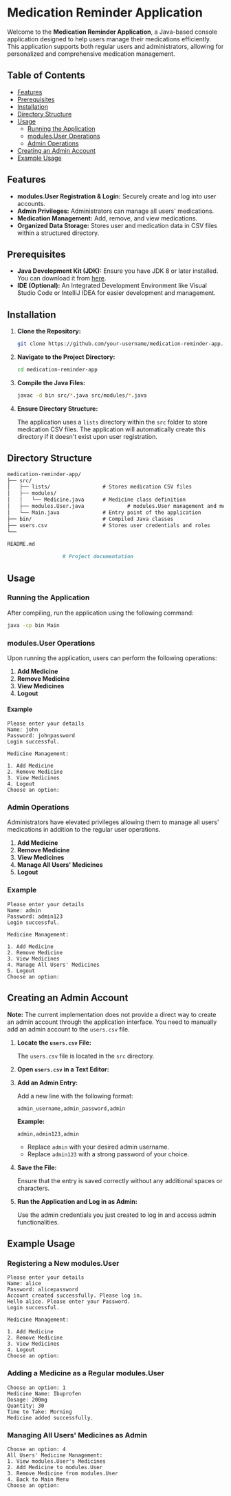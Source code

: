 # Medication Reminder Application

Welcome to the **Medication Reminder Application**, a Java-based console application designed to help users manage their medications efficiently. This application supports both regular users and administrators, allowing for personalized and comprehensive medication management.

## Table of Contents

- [Features](#features)
- [Prerequisites](#prerequisites)
- [Installation](#installation)
- [Directory Structure](#directory-structure)
- [Usage](#usage)
  - [Running the Application](#running-the-application)
  - [modules.User Operations](#user-operations)
  - [Admin Operations](#admin-operations)
- [Creating an Admin Account](#creating-an-admin-account)
- [Example Usage](#example-usage)

## Features

- **modules.User Registration & Login:** Securely create and log into user accounts.
- **Admin Privileges:** Administrators can manage all users' medications.
- **Medication Management:** Add, remove, and view medications.
- **Organized Data Storage:** Stores user and medication data in CSV files within a structured directory.

## Prerequisites

- **Java Development Kit (JDK):** Ensure you have JDK 8 or later installed. You can download it from [here](https://www.oracle.com/java/technologies/javase-jdk8-downloads.html).
- **IDE (Optional):** An Integrated Development Environment like Visual Studio Code or IntelliJ IDEA for easier development and management.

## Installation

1. **Clone the Repository:**

   ```bash
   git clone https://github.com/your-username/medication-reminder-app.git
   ```

2. **Navigate to the Project Directory:**

   ```bash
   cd medication-reminder-app
   ```

3. **Compile the Java Files:**

   ```bash
   javac -d bin src/*.java src/modules/*.java
   ```

4. **Ensure Directory Structure:**

   The application uses a `lists` directory within the `src` folder to store medication CSV files. The application will automatically create this directory if it doesn't exist upon user registration.

## Directory Structure

```markdown
medication-reminder-app/
├── src/
│   ├── lists/                 # Stores medication CSV files
│   ├── modules/
│   │   └── Medicine.java      # Medicine class definition
│   ├── modules.User.java              # modules.User management and medication operations
│   └── Main.java              # Entry point of the application
├── bin/                       # Compiled Java classes
├── users.csv                  # Stores user credentials and roles
└── 

README.md

                  # Project documentation
```

## Usage

### Running the Application

After compiling, run the application using the following command:

```bash
java -cp bin Main
```

### modules.User Operations

Upon running the application, users can perform the following operations:

1. **Add Medicine**
2. **Remove Medicine**
3. **View Medicines**
4. **Logout**

#### Example

```text
Please enter your details
Name: john
Password: johnpassword
Login successful.

Medicine Management:

1. Add Medicine
2. Remove Medicine
3. View Medicines
4. Logout
Choose an option:
```

### Admin Operations

Administrators have elevated privileges allowing them to manage all users' medications in addition to the regular user operations.

1. **Add Medicine**
2. **Remove Medicine**
3. **View Medicines**
4. **Manage All Users' Medicines**
5. **Logout**

### Example

```text
Please enter your details
Name: admin
Password: admin123
Login successful.

Medicine Management:

1. Add Medicine
2. Remove Medicine
3. View Medicines
4. Manage All Users' Medicines
5. Logout
Choose an option:
```

## Creating an Admin Account

**Note:** The current implementation does not provide a direct way to create an admin account through the application interface. You need to manually add an admin account to the `users.csv` file.

1. **Locate the `users.csv` File:**

   The `users.csv` file is located in the `src` directory.

2. **Open `users.csv` in a Text Editor:**

3. **Add an Admin Entry:**

   Add a new line with the following format:

   ```text
   admin_username,admin_password,admin
   ```

   **Example:**

   ```text
   admin,admin123,admin
   ```

   - Replace `admin` with your desired admin username.
   - Replace `admin123` with a strong password of your choice.

4. **Save the File:**

   Ensure that the entry is saved correctly without any additional spaces or characters.

5. **Run the Application and Log in as Admin:**

   Use the admin credentials you just created to log in and access admin functionalities.

## Example Usage

### Registering a New modules.User

```text
Please enter your details
Name: alice
Password: alicepassword
Account created successfully. Please log in.
Hello alice. Please enter your Password.
Login successful.

Medicine Management:

1. Add Medicine
2. Remove Medicine
3. View Medicines
4. Logout
Choose an option:
```

### Adding a Medicine as a Regular modules.User

```text
Choose an option: 1
Medicine Name: Ibuprofen
Dosage: 200mg
Quantity: 30
Time to Take: Morning
Medicine added successfully.
```

### Managing All Users' Medicines as Admin

```text
Choose an option: 4
All Users' Medicine Management:
1. View modules.User's Medicines
2. Add Medicine to modules.User
3. Remove Medicine from modules.User
4. Back to Main Menu
Choose an option:
```
